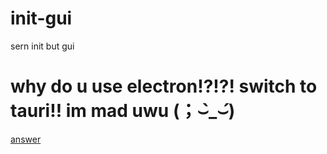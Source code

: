 # init-gui

sern init but gui

# why do u use electron!?!?! switch to tauri!! im mad uwu (；⌣̀_⌣́)

[answer](https://memz.willysuna.dev/stfu.mp4)